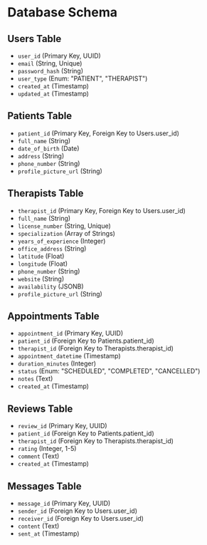 # Database Schema

## Users Table
- `user_id` (Primary Key, UUID)
- `email` (String, Unique)
- `password_hash` (String)
- `user_type` (Enum: "PATIENT", "THERAPIST")
- `created_at` (Timestamp)
- `updated_at` (Timestamp)

## Patients Table
- `patient_id` (Primary Key, Foreign Key to Users.user_id)
- `full_name` (String)
- `date_of_birth` (Date)
- `address` (String)
- `phone_number` (String)
- `profile_picture_url` (String)

## Therapists Table
- `therapist_id` (Primary Key, Foreign Key to Users.user_id)
- `full_name` (String)
- `license_number` (String, Unique)
- `specialization` (Array of Strings)
- `years_of_experience` (Integer)
- `office_address` (String)
- `latitude` (Float)
- `longitude` (Float)
- `phone_number` (String)
- `website` (String)
- `availability` (JSONB)
- `profile_picture_url` (String)

## Appointments Table
- `appointment_id` (Primary Key, UUID)
- `patient_id` (Foreign Key to Patients.patient_id)
- `therapist_id` (Foreign Key to Therapists.therapist_id)
- `appointment_datetime` (Timestamp)
- `duration_minutes` (Integer)
- `status` (Enum: "SCHEDULED", "COMPLETED", "CANCELLED")
- `notes` (Text)
- `created_at` (Timestamp)

## Reviews Table
- `review_id` (Primary Key, UUID)
- `patient_id` (Foreign Key to Patients.patient_id)
- `therapist_id` (Foreign Key to Therapists.therapist_id)
- `rating` (Integer, 1-5)
- `comment` (Text)
- `created_at` (Timestamp)

## Messages Table
- `message_id` (Primary Key, UUID)
- `sender_id` (Foreign Key to Users.user_id)
- `receiver_id` (Foreign Key to Users.user_id)
- `content` (Text)
- `sent_at` (Timestamp)